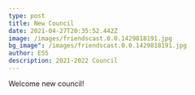 ```yaml
---
type: post
title: New Council
date: 2021-04-27T20:35:52.442Z
image: /images/friendscast.0.0.1429818191.jpg
bg_image": /images/friendscast.0.0.1429818191.jpg
author: ESS
description: 2021-2022 Council
---
```

Welcome new council!